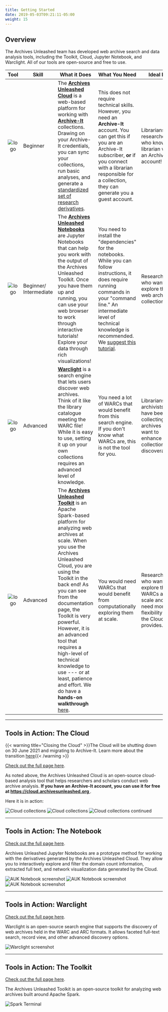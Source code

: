 ```yaml
---
title: Getting Started
date: 2019-05-03T09:21:11-05:00
weight: 15
---
```



## Overview

The Archives Unleashed team has developed web archive search and data analysis tools, including the Toolkit, Cloud, Jupyter Notebook, and Warclight. All of our tools are open-source and free to use. 

| Tool                     | Skill        | What it Does | What You Need | Ideal For |
|:--------------------------:|--------------|--------------|---------------|-----------|
| ![logo](/images/cloud-logo.png) | Beginner | The **[Archives Unleashed Cloud](/cloud)** is a web-based platform for working with [**Archive-It**](https://archive-it.org) collections. Drawing on your Archive-It credentials, you can sync your collections, run basic analyses, and generate a [standardized set of research derivatives](https://cloud.archivesunleashed.org/derivatives).|  This does not require technical skills. However, you need an **Archive-It** account. You can get this if you are an Archive-It subscriber, **or** if you connect with a librarian responsible for a collection, they can generate you a guest account. | Librarians and researchers who know a librarian with an Archive-It account!          |
| ![logo](/images/notebook-logo.png) | Beginner/ Intermediate | The **[Archives Unleashed Notebooks](/notebooks)** are Jupyter Notebooks that can help you work with the output of the Archives Unleashed Toolkit. Once you have them up and running, you can use your web browser to work through interactive tutorials! Explore your data through rich visualizations!             |  You need to install the "dependencies" for the notebooks. While you can follow instructions, it does require running commands in your "command line." An intermediate level of technical knowledge is recommended. We [suggest this tutorial](https://programminghistorian.org/en/lessons/intro-to-bash).            | Researchers who want to explore their web archival collections.          |
| ![logo](/images/warclight-logo.png) | Advanced | **[Warclight](/warclight)** is a search engine that lets users discover web archives. Think of it like the library catalogue meeting the WARC file! While it is easy to use, setting it up on your own collections requires an advanced level of knowledge.             | You need a lot of WARCs that would benefit from this search engine. If you don't know what WARCs are, this is not the tool for you. |  Librarians and archivists who have been collecting web archives and want to enhance collection discoverability. |
| ![logo](/images/toolkit-logo.png)   | Advanced     |  The **[Archives Unleashed Toolkit](/toolkit)** is an Apache Spark-based platform for analyzing web archives at scale. When you use the Archives Unleashed Cloud, you are using the Toolkit in the back end! As you can see from the documentation page, the Toolkit is very powerful. However, it is an advanced tool that requires a high-level of technical knowledge to use --- or at least, patience and effort. We do have a **hands-on walkthrough** [here](https://aut.docs.archivesunleashed.org/docs/toolkit-walkthrough).            |  You would need WARCs that would benefit from computationally exploring them at scale.            |  Researchers who want to explore their WARCs at scale and need more flexibility than the Cloud provides.         |

***

## Tools in Action: The Cloud

{{< warning title="Closing the Cloud" >}}The Cloud will be shutting down on 30 June 2021 and migrating to Archive-It. Learn more about the transition [here](https://cloud.archivesunleashed.org/archiveit){{< /warning >}}

[Check out the full page here](/cloud).

As noted above, the Archives Unleashed Cloud is an open-source cloud-based analysis tool that helps researchers and scholars conduct web archive analysis. **If you have an Archive-It account, you can use it for free at [https://cloud.archivesunleashed.org
](https://cloud.archivesunleashed.org)**.

Here it is in action:

![Cloud collections](/images/cloud-collections.png)
![Cloud collections](/images/cloud-interface1.png)
![Cloud collections continued](/images/cloud-interface2.png)

***

## Tools in Action: The Notebook

[Check out the full page here](/notebooks).

Archives Unleashed Jupyter Notebooks are a prototype method for working with the derivatives generated by the Archives Unleashed Cloud. They allow you to interactively explore and filter the domain count information, extracted full text, and network visualization data generated by the Cloud.

![AUK Notebook screenshot](/images/AUK_Notebook_Domains.png)
![AUK Notebook screenshot](/images/AUK_Notebook_Text.png)
![AUK Notebook screenshot](/images/AUK_Notebook_Network.png)

***

## Tools in Action: Warclight

[Check out the full page here](/warclight).

Warclight is an open-source search engine that supports the discovery of web archives held in the WARC and ARC formats. It allows faceted full-text search, record view, and other advanced discovery options.

![Warclight screenshot](/images/warclight.png)

***

## Tools in Action: The Toolkit

[Check out the full page here](/aut).

The Archives Unleashed Toolkit is an open-source toolkit for analyzing web archives built around Apache Spark. 

![Spark Terminal](/images/prompt.png)
